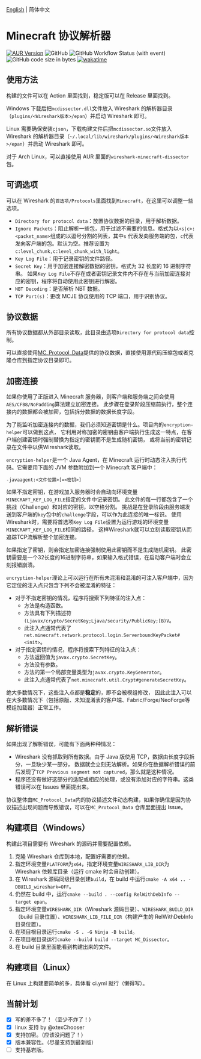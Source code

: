 [English](./README.MD) | 简体中文

# Minecraft 协议解析器

[![AUR Version](https://img.shields.io/aur/version/wireshark-minecraft-dissector)](https://aur.archlinux.org/packages/wireshark-minecraft-dissector/)
![GitHub](https://img.shields.io/github/license/Nickid2018/MC_Dissector)
![GitHub Workflow Status (with event)](https://img.shields.io/github/actions/workflow/status/Nickid2018/MC_Dissector/ci.yml)
![GitHub code size in bytes](https://img.shields.io/github/languages/code-size/Nickid2018/MC_Dissector)
[![wakatime](https://wakatime.com/badge/user/74cf9ef2-54ee-470f-a4ae-03e46a1e3c77/project/07a6974f-bdb4-40ce-98f1-f16c123aa610.svg)](https://wakatime.com/badge/user/74cf9ef2-54ee-470f-a4ae-03e46a1e3c77/project/07a6974f-bdb4-40ce-98f1-f16c123aa610)

## 使用方法

构建的文件可以在 Action 里面找到，稳定版可以在 Release 里面找到。

Windows 下载后把`mcdissector.dll`文件放入 Wireshark 的解析器目录（`plugins/<Wireshark版本>/epan`）并启动 Wireshark 即可。

Linux 需要确保安装`cjson`，下载构建文件后把`mcdissector.so`文件放入 Wireshark 的解析器目录（`~/.local/lib/wireshark/plugins/<Wireshark版本>/epan`）并启动 Wireshark 即可。

对于 Arch Linux，可以直接使用 AUR 里面的`wireshark-minecraft-dissector`包。

## 可调选项

可以在 Wireshark 的`首选项/Protocols`里面找到`Minecraft`，在这里可以调整一些选项。

* `Directory for protocol data`：放置协议数据的目录，用于解析数据。
* `Ignore Packets`：阻止解析一些包，用于过滤不需要的信息。格式为以`<s|c>:<packet_name>`组成的以逗号分割的列表，其中`s`
  代表发向服务端的包，`c`代表发向客户端的包。默认为空。推荐设置为`c:level_chunk,c:level_chunk_with_light`。
* `Key Log File`：用于记录密钥的文件路径。
* `Secret Key`：用于加密连接解密数据的密钥，格式为 32 长度的 16 进制字符串。
  如果`Key Log File`不存在或者密钥记录文件内不存在与当前加密连接对应的密钥，程序将自动使用此密钥进行解密。
* `NBT Decoding`：是否解析 NBT 数据。
* `TCP Port(s)`：更改 MCJE 协议使用的 TCP 端口，用于识别协议。

## 协议数据

所有协议数据都从外部目录读取，此目录由选项`Directory for protocol data`控制。

可以直接使用[MC_Protocol_Data](https://github.com/Nickid2018/MC_Protocol_Data)提供的协议数据，直接使用源代码压缩包或者克隆仓库到指定协议目录即可。

## 加密连接

如果你使用了正版进入 Minecraft 服务器，则客户端和服务端之间会使用`AES/CFB8/NoPadding`算法建立加密连接。
此步骤在登录阶段压缩前执行，整个连接内的数据都会被加密，包括拆分数据的数据长度字段。

为了能监听加密连接内的数据，我们必须知道密钥是什么。项目内的`encryption-helper`可以做到这点，
它利用对称加密的密钥由客户端执行生成这一特点，在客户端创建密钥时强制替换为指定的密钥而不是生成随机密钥，
或将当前的密钥记录在文件中以供Wireshark读取。

`encryption-helper`是一个 Java Agent，在 Minecraft 运行时动态注入执行代码。它需要用下面的 JVM 参数附加到一个 Minecraft
客户端中：

```shell
-javaagent:<文件位置>[=<密钥>]
```

如果不指定密钥，在游戏加入服务器时会自动向环境变量`MINECRAFT_KEY_LOG_FILE`指定的文件中记录密钥。
此文件的每一行都包含了一个挑战（Challenge）和对应的密钥，以空格分割。
挑战是在登录阶段由服务端发送到客户端的`key`包中的`challenge`字段，可以作为此连接的唯一标识。
使用Wireshark时，需要将首选项`Key Log File`设置为运行游戏的环境变量`MINECRAFT_KEY_LOG_FILE`相同的路径，
这样Wireshark就可以立刻读取密钥从而追踪TCP流解析整个加密连接。

如果指定了密钥，则会指定加密连接强制使用此密钥而不是生成随机密钥。
此密钥需要是一个32长度的16进制字符串，如果输入格式错误，在启动客户端时会立刻报错崩溃。

`encryption-helper`理论上可以运行在所有未混淆和混淆的可注入客户端中，因为它定位的注入点只包含下列不会被混淆的特征：

- 对于不指定密钥的情况，程序将搜索下列特征的注入点：
    * 方法是构造函数。
    * 方法具有下列描述符`(Ljavax/crypto/SecretKey;Ljava/security/PublicKey;[B)V`。
    * 此注入点通常代表了`net.minecraft.network.protocol.login.ServerboundKeyPacket#<init>`。
- 对于指定密钥的情况，程序将搜索下列特征的注入点：
    * 方法返回值为`javax.crypto.SecretKey`。
    * 方法没有参数。
    * 方法的第一个局部变量类型为`javax.crypto.KeyGenerator`。
    * 此注入点通常代表了`net.minecraft.util.Crypt#generateSecretKey`。

绝大多数情况下，这些注入点都是**稳定**的，即不会被模组修改，
因此此注入可以在大多数情况下（包括原版、未知混淆表的客户端、Fabric/Forge/NeoForge等模组加载器）正常工作。

## 解析错误

如果出现了解析错误，可能有下面两种种情况：

* Wireshark 没有抓取到所有数据。由于 Java 版使用 TCP，数据由长度字段拆分，一旦缺少某一部分，
  数据就会立刻无法解析。如果你在数据解析错误的前后发现了`TCP Previous segment not captured`，那么就是这种情况。
* 程序还没有做好这部分的适配或相应的处理，或没有添加对应的字符串。这类错误可以在 Issues 里面提出来。

协议整体由`MC_Protocol_Data`内的协议描述文件动态构建，如果你确信是因为协议描述出现问题而导致错误，可以在`MC_Protocol_Data`
仓库里面提出 Issue。

## 构建项目（Windows）

构建此项目需要有 Wireshark 的源码并需要配置依赖。

1. 克隆 Wireshark 仓库到本地，配置好需要的依赖。
2. 指定环境变量`PLATFORM`为`x64`，指定环境变量`WIRESHARK_LIB_DIR`为 Wireshark 依赖库目录（运行 cmake 时会自动创建）。
3. 在 Wireshark 源码同级目录创建`build`，在 build 中运行`cmake -A x64 .. -DBUILD_wireshark=OFF`。
4. 仍然在 build 中，运行`cmake --build . --config RelWithDebInfo --target epan`。
5. 指定环境变量`WIRESHARK_DIR`（Wireshark 源码目录）、`WIRESHARK_BUILD_DIR`（build 目录位置）、`WIRESHARK_LIB_FILE_DIR`（构建产生的
   RelWithDebInfo 目录位置）。
6. 在项目根目录运行`cmake -S . -G Ninja -B build`。
7. 在项目根目录运行`cmake --build build --target MC_Dissector`。
8. 在 build 目录里面能看到构建出来的文件。

## 构建项目（Linux）

在 Linux 上构建要简单的多，具体看 ci.yml 就行（懒得写）。

## 当前计划

- [x] 写的差不多了！（至少不炸了！）
- [x] linux 支持 by @xtexChooser
- [x] 支持加密。（应该没问题了！）
- [x] 版本兼容性。（尽量支持到最新版）
- [ ] 支持基岩版。
